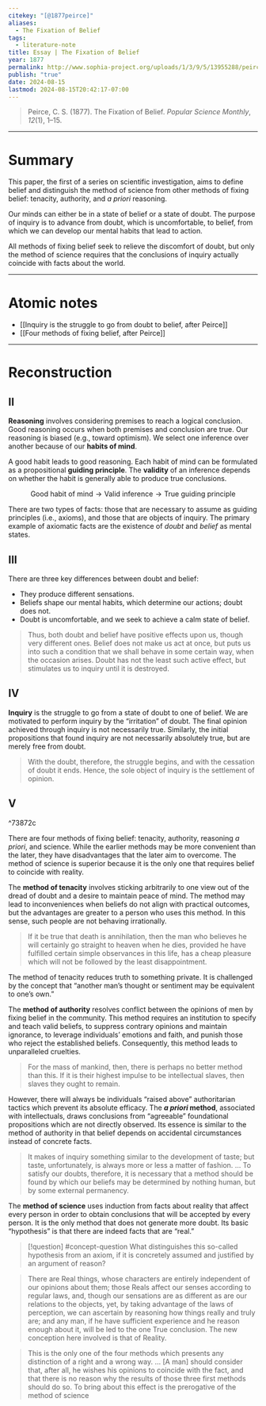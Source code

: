 ```yaml
---
citekey: "[@1877peirce]"
aliases:
  - The Fixation of Belief
tags:
  - literature-note
title: Essay | The Fixation of Belief
year: 1877
permalink: http://www.sophia-project.org/uploads/1/3/9/5/13955288/peirce_belief.pdf
publish: "true"
date: 2024-08-15
lastmod: 2024-08-15T20:42:17-07:00
---
```

> Peirce, C. S. (1877). The Fixation of Belief. _Popular Science Monthly_, _12_(1), 1–15.


---
# Summary

This paper, the first of a series on scientific investigation, aims to define belief and distinguish the method of science from other methods of fixing belief: tenacity, authority, and *a priori* reasoning.

Our minds can either be in a state of belief or a state of doubt. The purpose of inquiry is to advance from doubt, which is uncomfortable, to belief, from which we can develop our mental habits that lead to action.

All methods of fixing belief seek to relieve the discomfort of doubt, but only the method of science requires that the conclusions of inquiry actually coincide with facts about the world. 

---
# Atomic notes

- [[Inquiry is the struggle to go from doubt to belief, after Peirce]]
- [[Four methods of fixing belief, after Peirce]]

---
# Reconstruction

## II

**Reasoning** involves considering premises to reach a logical conclusion. Good reasoning occurs when both premises and conclusion are true. Our reasoning is biased (e.g., toward optimism). We select one inference over another because of our **habits of mind**. 

A good habit leads to good reasoning. Each habit of mind can be formulated as a propositional **guiding principle**. The **validity** of an inference depends on whether the habit is generally able to produce true conclusions.

$$
\text{Good habit of mind} \to \text{Valid inference} \to \text{True guiding principle}
$$

There are two types of facts: those that are necessary to assume as guiding principles (i.e., axioms), and those that are objects of inquiry. The primary example of axiomatic facts are the existence of *doubt* and *belief* as mental states.

## III

There are three key differences between doubt and belief:
- They produce different sensations.
- Beliefs shape our mental habits, which determine our actions; doubt does not.
- Doubt is uncomfortable, and we seek to achieve a calm state of belief.

> Thus, both doubt and belief have positive effects upon us, though very different ones. Belief does not make us act at once, but puts us into such a condition that we shall behave in some certain way, when the occasion arises. Doubt has not the least such active effect, but stimulates us to inquiry until it is destroyed.


## IV

**Inquiry** is the struggle to go from a state of doubt to one of belief. We are motivated to perform inquiry by the “irritation” of doubt. The final opinion achieved through inquiry is not necessarily true. Similarly, the initial propositions that found inquiry are not necessarily absolutely true, but are merely free from doubt.

>With the doubt, therefore, the struggle begins, and with the cessation of doubt it ends. Hence, the sole object of inquiry is the settlement of opinion.

## V

^73872c

There are four methods of fixing belief: tenacity, authority, reasoning *a priori*, and science. While the earlier methods may be more convenient than the later, they have disadvantages that the later aim to overcome. The method of science is superior because it is the only one that requires belief to coincide with reality.

The **method of tenacity** involves sticking arbitrarily to one view out of the dread of doubt and a desire to maintain peace of mind. The method may lead to inconveniences when beliefs do not align with practical outcomes, but the advantages are greater to a person who uses this method. In this sense, such people are not behaving irrationally. 

>If it be true that death is annihilation, then the man who believes he will certainly go straight to heaven when he dies, provided he have fulfilled certain simple observances in this life, has a cheap pleasure which will not be followed by the least disappointment.

The method of tenacity reduces truth to something private. It is challenged by the concept that “another man’s thought or sentiment may be equivalent to one’s own.”

The **method of authority** resolves conflict between the opinions of men by fixing belief in the community. This method requires an institution to specify and teach valid beliefs, to suppress contrary opinions and maintain ignorance, to leverage individuals’ emotions and faith, and punish those who reject the established beliefs. Consequently, this method leads to unparalleled cruelties.

>For the mass of mankind, then, there is perhaps no better method than this. If it is their highest impulse to be intellectual slaves, then slaves they ought to remain.

However, there will always be individuals “raised above” authoritarian tactics which prevent its absolute efficacy. The ***a priori* method**, associated with intellectuals, draws conclusions from “agreeable” foundational propositions which are not directly observed. Its essence is similar to the method of authority in that belief depends on accidental circumstances instead of concrete facts.

>It makes of inquiry something similar to the development of taste; but taste, unfortunately, is always more or less a matter of fashion. … To satisfy our doubts, therefore, it is necessary that a method should be found by which our beliefs may be determined by nothing human, but by some external permanency.

The **method of science** uses induction from facts about reality that affect every person in order to obtain conclusions that will be accepted by every person. It is the only method that does not generate more doubt. Its basic “hypothesis” is that there are indeed facts that are “real.”

>[!question] #concept-question What distinguishes this so-called hypothesis from an axiom, if it is concretely assumed and justified by an argument of reason?

>There are Real things, whose characters are entirely independent of our opinions about them; those Reals affect our senses according to regular laws, and, though our sensations are as different as are our relations to the objects, yet, by taking advantage of the laws of perception, we can ascertain by reasoning how things really and truly are; and any man, if he have sufficient experience and he reason enough about it, will be led to the one True conclusion. The new conception here involved is that of Reality.

>This is the only one of the four methods which presents any distinction of a right and a wrong way. … \[A man] should consider that, after all, he wishes his opinions to coincide with the fact, and that there is no reason why the results of those three first methods should do so. To bring about this effect is the prerogative of the method of science